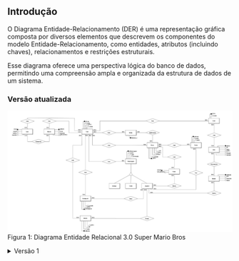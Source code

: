 ## Introdução

O Diagrama Entidade-Relacionamento (DER) é uma representação gráfica composta por diversos elementos que descrevem os componentes do modelo Entidade-Relacionamento, como entidades, atributos (incluindo chaves), relacionamentos e restrições estruturais.

Esse diagrama oferece uma perspectiva lógica do banco de dados, permitindo uma compreensão ampla e organizada da estrutura de dados de um sistema.

### Versão atualizada

![Diagrama Entidade Relacional](./assets/entidade-relacionamento.jpeg)
Figura 1: Diagrama Entidade Relacional 3.0 Super Mario Bros 

<details>
  <summary>Versão 1</summary>
  
  ![Diagrama Entidade Relacional](./assets/entidade-relacionamento-v1.jpeg)
Figura 2: Diagrama Entidade Relacional 1.0 Super Mario Bros 


</details>